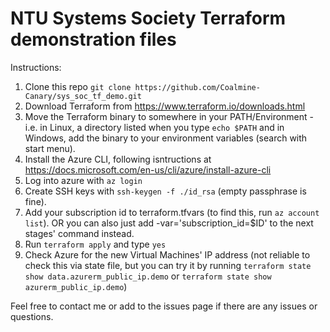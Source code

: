 # NTU Systems Society Terraform demonstration files

Instructions:

1. Clone this repo `git clone https://github.com/Coalmine-Canary/sys_soc_tf_demo.git`
2. Download Terraform from https://www.terraform.io/downloads.html
3. Move the Terraform binary to somewhere in your PATH/Environment - i.e. in Linux, a directory listed when you type `echo $PATH` and in Windows, add the binary to your environment variables (search with start menu). 
4. Install the Azure CLI, following isntructions at https://docs.microsoft.com/en-us/cli/azure/install-azure-cli
5. Log into azure with `az login`
6. Create SSH keys with `ssh-keygen -f ./id_rsa` (empty passphrase is fine).
7. Add your subscription id to terraform.tfvars (to find this, run `az account list`). OR you can also just add -var='subscription_id=$ID' to the next stages' command instead.
8. Run `terraform apply` and type `yes`
9. Check Azure for the new Virtual Machines' IP address (not reliable to check this via state file, but you can try it by running `terraform state show data.azurerm_public_ip.demo` or `terraform state show azurerm_public_ip.demo`)

Feel free to contact me or add to the issues page if there are any issues or questions. 

